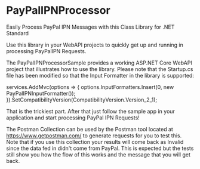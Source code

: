 # PayPalIPNProcessor

Easily Process PayPal IPN Messages with this Class Library for .NET Standard

Use this library in your WebAPI projects to quickly get up and running in processing PayPalIPN Requests.

The PayPalIPNProcessorSample provides a working ASP.NET Core WebAPI project that illustrates how to use the library. Please note that the Startup.cs file has been modified so that the Input Formatter in the library is supported:

services.AddMvc(options =>
{
options.InputFormatters.Insert(0, new PayPalIPNInputFormatter());
}).SetCompatibilityVersion(CompatibilityVersion.Version_2_1);

That is the trickiest part. After that just follow the sample app in your application and start processing PayPal IPN Requests!

The Postman Collection can be used by the Postman tool located at https://www.getpostman.com/ to generate requests for you to test this. Note that if you use this collection your results will come back as Invalid since the data fed in didn't come from PayPal. This is expected but the tests still show you how the flow of this works and the message that you will get back.
